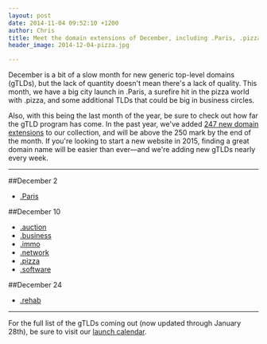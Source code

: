 ```yaml
---
layout: post
date: 2014-11-04 09:52:10 +1200
author: Chris
title: Meet the domain extensions of December, including .Paris, .pizza, and .business
header_image: 2014-12-04-pizza.jpg

---
```


<!-- excerpt -->

December is a bit of a slow month for new generic top-level domains (gTLDs), but the lack of quantity doesn't mean there's a lack of quality. This month, we have a big city launch in .Paris, a surefire hit in the pizza world with .pizza, and some additional TLDs that could be big in business circles. 

Also, with this being the last month of the year, be sure to check out how far the gTLD program has come. In the past year, we've added [247 new domain extensions](https://iwantmyname.com/domains/new-gtld-domain-extensions) to our collection, and will be above the 250 mark by the end of the month. If you're looking to start a new website in 2015, finding a great domain name will be easier than ever—and we're adding new gTLDs nearly every week. 

<!-- /excerpt -->

***

##December 2

+ [.Paris](https://iwantmyname.com/domains/dot-paris)

##December 10

+ [.auction](https://iwantmyname.com/domains/dot-auction)
+ [.business](https://iwantmyname.com/domains/dot-business)
+ [.immo](https://iwantmyname.com/domains/dot-immo)
+ [.network](https://iwantmyname.com/domains/dot-network)
+ [.pizza](https://iwantmyname.com/domains/dot-pizza)
+ [.software](https://iwantmyname.com/domains/dot-software)

##December 24

+ [.rehab](https://iwantmyname.com/domains/dot-rehab)

***

For the full list of the gTLDs coming out (now updated through January 28th), be sure to visit our [launch calendar](https://iwantmyname.com/domains/new-gtld-launch-dates).

